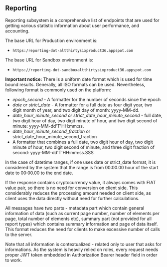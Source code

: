 ## Reporting
Reporting subsystem is a comprehensive list of endpoints that are used for getting various statistic information about user performance, and accounting.

The base URL for Production environment is:

* `https:/reporting-dot-altthirtysixproduct36.appspot.com`

The base URL for Sandbox environment is:

* `https://reporting-dot-sandboxaltthirtysixproduct36.appspot.com`

**Important notice:** There is a uniform date format which is used for time bound results. Generally, all ISO formats can be used. Nevertheless, following format is commonly used on the platform:

* *epoch_second* - A formatter for the number of seconds since the epoch
* *date or strict_date* - A formatter for a full date as four digit year, two digit month of year, and two digit day of month: yyyy-MM-dd.
* *date_hour_minute_second or strict_date_hour_minute_second* - full date, two digit hour of day, two digit minute of hour, and two digit second of minute: yyyy-MM-dd'T'HH:mm:ss.
* *date_hour_minute_second_fraction* or strict_date_hour_minute_second_fraction
* A formatter that combines a full date, two digit hour of day, two digit minute of hour, two digit second of minute, and three digit fraction of second: yyyy-MM-dd'T'HH:mm:ss.SSS

In the case of datetime ranges, if one uses date or strict_date format, it is considered by the system that the range is from 00:00.00 hour of the start date to 00:00.00 to the end date.

If the response contains cryptocurrency value, it always comes with FIAT value pair, so there is no need for conversion on client side. This considerably reduces the processing amount needed on client side, as client uses the data directly without need for further calculations.

All messages have two parts - metadata part which contain general information of data (such as current page number, number of elements per page, total number of elements etc), summary part (not provided for all report types) which contains summary information and page of data itself. This format reduces the need for clients to make excessive number of calls to the server.

Note that all information is contextualized - related only to user that asks for informations. As the system is heavily relied on roles, every request needs proper JWT token embedded in Authorization Bearer header field in order to work.
